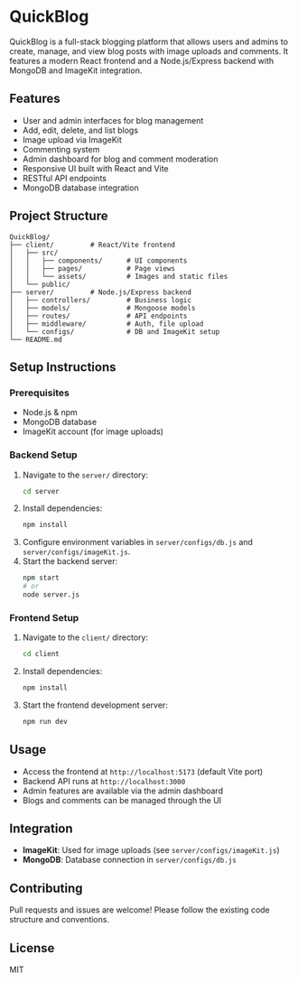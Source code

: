 # QuickBlog

QuickBlog is a full-stack blogging platform that allows users and admins to create, manage, and view blog posts with image uploads and comments. It features a modern React frontend and a Node.js/Express backend with MongoDB and ImageKit integration.

## Features
- User and admin interfaces for blog management
- Add, edit, delete, and list blogs
- Image upload via ImageKit
- Commenting system
- Admin dashboard for blog and comment moderation
- Responsive UI built with React and Vite
- RESTful API endpoints
- MongoDB database integration

## Project Structure

```
QuickBlog/
├── client/         # React/Vite frontend
│   ├── src/
│   │   ├── components/      # UI components
│   │   ├── pages/           # Page views
│   │   └── assets/          # Images and static files
│   └── public/
├── server/         # Node.js/Express backend
│   ├── controllers/         # Business logic
│   ├── models/              # Mongoose models
│   ├── routes/              # API endpoints
│   ├── middleware/          # Auth, file upload
│   └── configs/             # DB and ImageKit setup
└── README.md
```

## Setup Instructions

### Prerequisites
- Node.js & npm
- MongoDB database
- ImageKit account (for image uploads)

### Backend Setup
1. Navigate to the `server/` directory:
	```sh
	cd server
	```
2. Install dependencies:
	```sh
	npm install
	```
3. Configure environment variables in `server/configs/db.js` and `server/configs/imageKit.js`.
4. Start the backend server:
	```sh
	npm start
	# or
	node server.js
	```

### Frontend Setup
1. Navigate to the `client/` directory:
	```sh
	cd client
	```
2. Install dependencies:
	```sh
	npm install
	```
3. Start the frontend development server:
	```sh
	npm run dev
	```

## Usage
- Access the frontend at `http://localhost:5173` (default Vite port)
- Backend API runs at `http://localhost:3000`
- Admin features are available via the admin dashboard
- Blogs and comments can be managed through the UI

## Integration
- **ImageKit**: Used for image uploads (see `server/configs/imageKit.js`)
- **MongoDB**: Database connection in `server/configs/db.js`

## Contributing
Pull requests and issues are welcome! Please follow the existing code structure and conventions.

## License
MIT